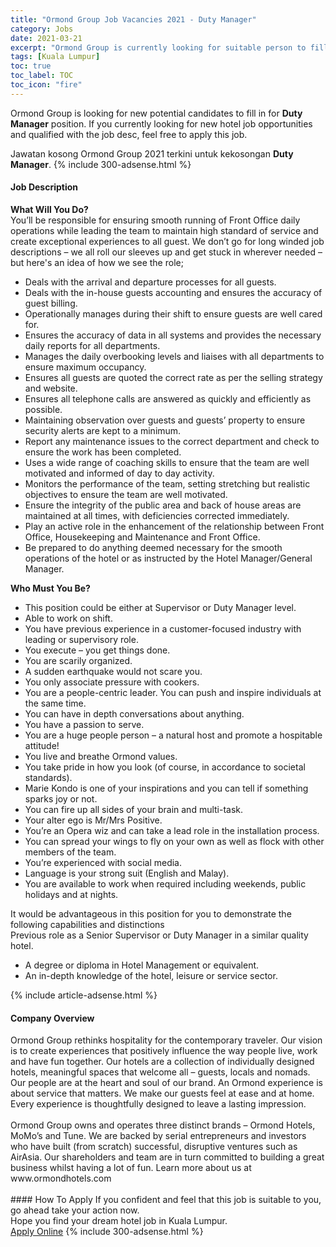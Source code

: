 ```yaml
---
title: "Ormond Group Job Vacancies 2021 - Duty Manager" 
category: Jobs 
date: 2021-03-21 
excerpt: "Ormond Group is currently looking for suitable person to fill in the Duty Manager which positioned at Kuala Lumpur" 
tags: [Kuala Lumpur] 
toc: true 
toc_label: TOC 
toc_icon: "fire" 
--- 
```


<p>Ormond Group is looking for new potential candidates to fill in for <b>Duty Manager</b> position. If you currently looking for new hotel job opportunities and qualified with the job desc, feel free to apply this job.
</p>Jawatan kosong Ormond Group 2021 terkini untuk kekosongan <b>Duty Manager</b>. 
{% include 300-adsense.html %} 
<div><div><h4>Job Description</h4></div><div><div><span><div><div><strong>What Will You Do?</strong><div>You&#8217;ll be responsible for ensuring smooth running of Front Office daily operations while leading the team to maintain high standard of service and create exceptional experiences to all guest. We don&#8217;t go for long winded job descriptions &#8211; we all roll our sleeves up and get stuck in wherever needed &#8211; but here's an idea of how we see the role;</div><ul><li>Deals with the arrival and departure processes for all guests.</li><li>Deals with the in-house guests accounting and ensures the accuracy of guest billing.</li><li>Operationally manages during their shift to ensure guests are well cared for.</li><li>Ensures the accuracy of data in all systems and provides the necessary daily reports for all departments.</li><li>Manages the daily overbooking levels and liaises with all departments to ensure maximum occupancy.</li><li>Ensures all guests are quoted the correct rate as per the selling strategy and website.</li><li>Ensures all telephone calls are answered as quickly and efficiently as possible.</li><li>Maintaining observation over guests and guests&#8217; property to ensure security alerts are kept to a minimum.</li><li>Report any maintenance issues to the correct department and check to ensure the work has been completed.</li><li>Uses a wide range of coaching skills to ensure that the team are well motivated and informed of day to day activity.</li><li>Monitors the performance of the team, setting stretching but realistic objectives to ensure the team are well motivated.</li><li>Ensure the integrity of the public area and back of house areas are maintained at all times, with deficiencies corrected immediately.</li><li>Play an active role in the enhancement of the relationship between Front Office, Housekeeping and Maintenance and Front Office.</li><li>Be prepared to do anything deemed necessary for the smooth operations of the hotel or as instructed by the Hotel Manager/General Manager.</li></ul><div><strong>Who Must You Be?</strong></div><ul><li>This position could be either at Supervisor or Duty Manager level.</li><li>Able to work on shift.</li><li>You have previous experience in a customer-focused industry with leading or supervisory role.</li><li>You execute &#8211; you get things done.</li><li>You are scarily organized.</li><li>A sudden earthquake would not scare you.</li><li>You only associate pressure with cookers.</li><li>You are a people-centric leader. You can push and inspire individuals at the same time.</li><li>You can have in depth conversations about anything.</li><li>You have a passion to serve.</li><li>You are a huge people person &#8211; a natural host and promote a hospitable attitude!</li><li>You live and breathe Ormond values.</li><li>You take pride in how you look (of course, in accordance to societal standards).</li><li>Marie Kondo is one of your inspirations and you can tell if something sparks joy or not.</li><li>You can fire up all sides of your brain and multi-task.</li><li>Your alter ego is Mr/Mrs Positive.</li><li>You&#8217;re an Opera wiz and can take a lead role in the installation process.</li><li>You can spread your wings to fly on your own as well as flock with other members of the team.</li><li>You&#8217;re experienced with social media.</li><li>Language is your strong suit (English and Malay).</li><li>You are available to work when required including weekends, public holidays and at nights.</li></ul><div>It would be advantageous in this position for you to demonstrate the following capabilities and distinctions</div>Previous role as a Senior Supervisor or Duty Manager in a similar quality hotel.<ul><li>A degree or diploma in Hotel Management or equivalent.</li><li>An in-depth knowledge of the hotel, leisure or service sector.</li></ul></div></div></span></div></div></div> 
{% include article-adsense.html %} 
<div><div><h4>Company Overview</h4></div><div><div><span><div><div>
	Ormond Group rethinks hospitality for the contemporary traveler. Our vision is to create experiences that positively influence the way people live, work and have fun together. Our hotels are a collection of individually designed hotels, meaningful spaces that welcome all &#8211; guests, locals and nomads. Our people are at the heart and soul of our brand. An Ormond experience is about service that matters. We make our guests feel at ease and at home. Every experience is thoughtfully designed to leave a lasting impression.<br>
<br>
	Ormond Group owns and operates three distinct brands &#8211; Ormond Hotels, MoMo&#8217;s and Tune. We are backed by serial entrepreneurs and investors who have built (from scratch) successful, disruptive ventures such as AirAsia. Our shareholders and team are in turn committed to building a great business whilst having a lot of fun. Learn more about us at www.ormondhotels.com<br>
	&#160;</div></div></span></div></div></div> 
#### How To Apply 
If you confident and feel that this job is suitable to you, go ahead take your action now. <br/> 
Hope you find your dream hotel job in Kuala Lumpur. <br/> 
<a href="https://www.jobstreet.com.my/en/job/duty-manager-4501012?jobId=jobstreet-my-job-4501012" class="btn btn--info" target="_blank" rel="nofollow noopenner">Apply Online</a> 
{% include 300-adsense.html %} 